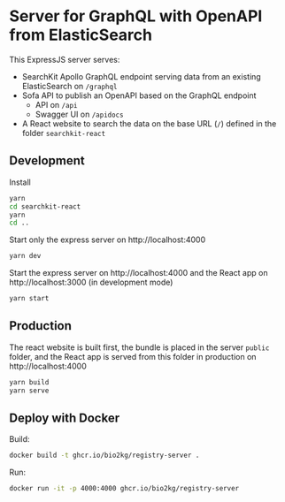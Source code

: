 # Server for GraphQL with OpenAPI from ElasticSearch

This ExpressJS server serves:

* SearchKit Apollo GraphQL endpoint serving data from an existing ElasticSearch on `/graphql`
* Sofa API to publish an OpenAPI based on the GraphQL endpoint
  * API on `/api`
  * Swagger UI on `/apidocs`
* A React website to search the data on the base URL (`/`) defined in the folder `searchkit-react`

## Development

Install

```bash
yarn
cd searchkit-react
yarn
cd ..
```

Start only the express server on http://localhost:4000

```bash
yarn dev
```

Start the express server on http://localhost:4000 and the React app on http://localhost:3000 (in development mode)

```bash
yarn start
```

## Production

The react website is built first, the bundle is placed in the server `public` folder, and the React app is served from this folder in production on http://localhost:4000

```bash
yarn build
yarn serve
```

## Deploy with Docker

Build:

```bash
docker build -t ghcr.io/bio2kg/registry-server .
```

Run:

```bash
docker run -it -p 4000:4000 ghcr.io/bio2kg/registry-server
```

